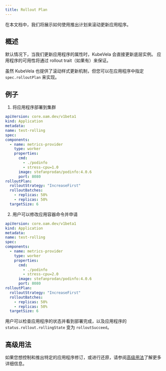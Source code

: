 ```yaml
---
title: Rollout Plan
---
```

在本文档中，我们将展示如何使用推出计划来滚动更新应用程序。

## 概述

默认情况下，当我们更新应用程序的属性时，KubeVela 会直接更新底层实例。 应用程序的可用性将通过 rollout trait（如果有）来保证。

虽然 KubeVela 也提供了滚动样式更新机制，但您可以在应用程序中指定`spec.rolloutPlan` 来实现。

## 例子

1. 将应用程序部署到集群
  ```yaml
apiVersion: core.oam.dev/v1beta1
kind: Application
metadata:
  name: test-rolling
spec:
  components:
    - name: metrics-provider
      type: worker
      properties:
        cmd:
          - ./podinfo
          - stress-cpu=1.0
        image: stefanprodan/podinfo:4.0.6
        port: 8080
  rolloutPlan:
    rolloutStrategy: "IncreaseFirst"
    rolloutBatches:
      - replicas: 50%
      - replicas: 50%
    targetSize: 6
  ```

2. 用户可以修改应用容器命令并申请
  ```yaml
apiVersion: core.oam.dev/v1beta1
kind: Application
metadata:
  name: test-rolling
spec:
  components:
    - name: metrics-provider
      type: worker
      properties:
        cmd:
          - ./podinfo
          - stress-cpu=2.0
        image: stefanprodan/podinfo:4.0.6
        port: 8080
  rolloutPlan:
    rolloutStrategy: "IncreaseFirst"
    rolloutBatches:
      - replicas: 50%
      - replicas: 50%
    targetSize: 6
  ```

用户可以检查应用程序的状态并看到部署完成，以及应用程序的 `status.rollout.rollingState` 变为 `rolloutSucceed`。

## 高级用法

如果您想控制和推出特定的应用程序修订，或进行还原，请参阅[高级用法](advanced-rollout)了解更多详细信息。




